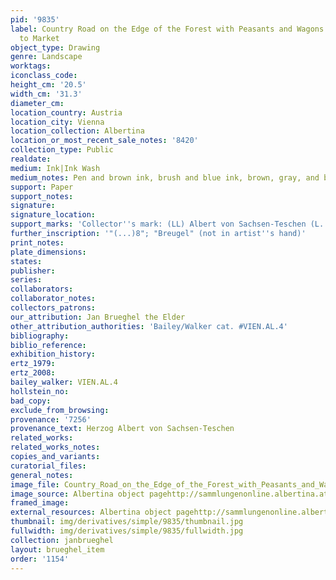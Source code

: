 ```yaml
---
pid: '9835'
label: Country Road on the Edge of the Forest with Peasants and Wagons on the Way
  to Market
object_type: Drawing
genre: Landscape
worktags:
iconclass_code:
height_cm: '20.5'
width_cm: '31.3'
diameter_cm:
location_country: Austria
location_city: Vienna
location_collection: Albertina
location_or_most_recent_sale_notes: '8420'
collection_type: Public
realdate:
medium: Ink|Ink Wash
medium_notes: Pen and brown ink, brush and blue ink, brown, gray, and blue wash
support: Paper
support_notes:
signature:
signature_location:
support_marks: 'Collector''s mark: (LL) Albert von Sachsen-Teschen (L. 174)'
further_inscription: '"(...)8"; "Breugel" (not in artist''s hand)'
print_notes:
plate_dimensions:
states:
publisher:
series:
collaborators:
collaborator_notes:
collectors_patrons:
our_attribution: Jan Brueghel the Elder
other_attribution_authorities: 'Bailey/Walker cat. #VIEN.AL.4'
bibliography:
biblio_reference:
exhibition_history:
ertz_1979:
ertz_2008:
bailey_walker: VIEN.AL.4
hollstein_no:
bad_copy:
exclude_from_browsing:
provenance: '7256'
provenance_text: Herzog Albert von Sachsen-Teschen
related_works:
related_works_notes:
copies_and_variants:
curatorial_files:
general_notes:
image_file: Country_Road_on_the_Edge_of_the_Forest_with_Peasants_and_Wagons_on_the_Way_to_Market_8420_Albertina.jpg
image_source: Albertina object pagehttp://sammlungenonline.albertina.at/
framed_image:
external_resources: Albertina object pagehttp://sammlungenonline.albertina.at/
thumbnail: img/derivatives/simple/9835/thumbnail.jpg
fullwidth: img/derivatives/simple/9835/fullwidth.jpg
collection: janbrueghel
layout: brueghel_item
order: '1154'
---
```

